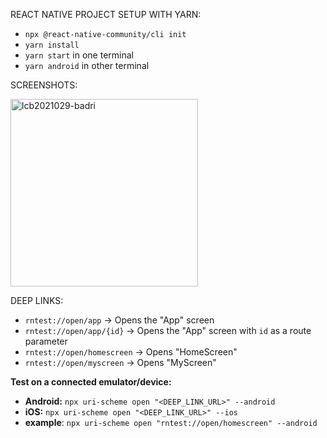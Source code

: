REACT NATIVE PROJECT SETUP WITH YARN:
* `npx @react-native-community/cli init`
* `yarn install`
* `yarn start` in one terminal
* `yarn android` in other terminal

SCREENSHOTS:

<img src="https://github.com/user-attachments/assets/58f6b666-5f34-48b5-88a0-44f17caa3ae9" alt="lcb2021029-badri" width="300" />


DEEP LINKS:
- `rntest://open/app` → Opens the "App" screen  
- `rntest://open/app/{id}` → Opens the "App" screen with `id` as a route parameter
- `rntest://open/homescreen` → Opens "HomeScreen"  
- `rntest://open/myscreen` → Opens "MyScreen"  

**Test on a connected emulator/device:**  
- **Android:** `npx uri-scheme open "<DEEP_LINK_URL>" --android`  
- **iOS:** `npx uri-scheme open "<DEEP_LINK_URL>" --ios`  
- **example**: `npx uri-scheme open "rntest://open/homescreen" --android` 
